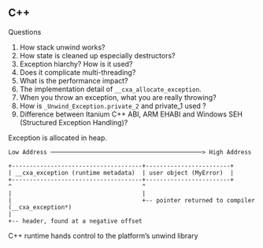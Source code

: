 ## C++

Questions

1. How stack unwind works?
2. How state is cleaned up especially destructors?
3. Exception hiarchy? How is it used?
4. Does it complicate multi-threading?
5. What is the performance impact?
6. The implementation detail of `__cxa_allocate_exception`.
7. When you throw an exception, what you are really throwing?
8. How is `_Unwind_Exception.private_2` and private_1 used ?
9. Difference between Itanium C++ ABI, ARM EHABI and Windows SEH (Structured
   Exception Handling)?

Exception is allocated in heap.

```
Low Address ───────────────────────────────────────────> High Address

+-------------------------------------+------------------------+
| __cxa_exception (runtime metadata)  | user object (MyError)  |
+-------------------------------------+------------------------+
^                                     ^
|                                     |
|                                     +-- pointer returned to compiler (__cxa_exception*)
|
+-- header, found at a negative offset
```

C++ runtime hands control to the platform’s unwind library
